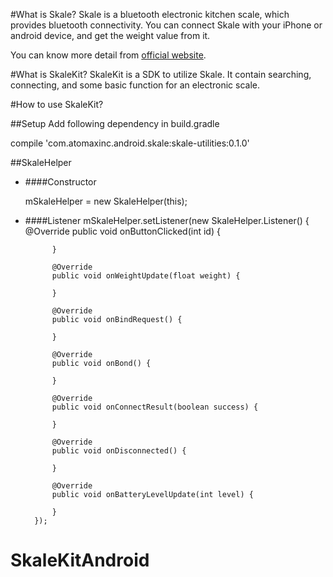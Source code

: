 #What is Skale?
Skale is a bluetooth electronic kitchen scale, which provides bluetooth connectivity. You can connect Skale with your iPhone or android device, and get the weight value from it. 

You can know more detail from [official website](https://www.skale.cc/). 

#What is SkaleKit?
SkaleKit is a SDK to utilize Skale. It contain searching, connecting, and some basic function for an electronic scale.

#How to use SkaleKit?

##Setup
Add following dependency in build.gradle

  compile 'com.atomaxinc.android.skale:skale-utilities:0.1.0'

##SkaleHelper
* ####Constructor

  mSkaleHelper = new SkaleHelper(this);

* ####Listener
  mSkaleHelper.setListener(new SkaleHelper.Listener() {
            @Override
            public void onButtonClicked(int id) {

            }

            @Override
            public void onWeightUpdate(float weight) {

            }

            @Override
            public void onBindRequest() {

            }

            @Override
            public void onBond() {

            }

            @Override
            public void onConnectResult(boolean success) {

            }

            @Override
            public void onDisconnected() {

            }

            @Override
            public void onBatteryLevelUpdate(int level) {

            }
        });

# SkaleKitAndroid
